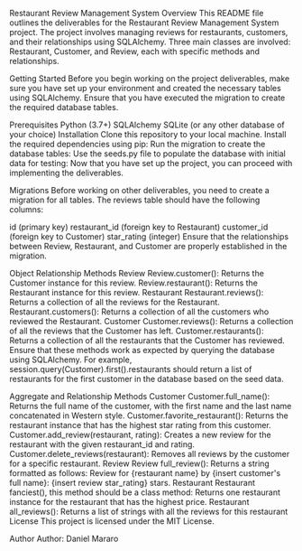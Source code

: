Restaurant Review Management System
Overview
This README file outlines the deliverables for the Restaurant Review Management System project. The project involves managing reviews for restaurants, customers, and their relationships using SQLAlchemy. Three main classes are involved: Restaurant, Customer, and Review, each with specific methods and relationships.

Getting Started
Before you begin working on the project deliverables, make sure you have set up your environment and created the necessary tables using SQLAlchemy. Ensure that you have executed the migration to create the required database tables.

Prerequisites
Python (3.7+)
SQLAlchemy
SQLite (or any other database of your choice)
Installation
Clone this repository to your local machine.
Install the required dependencies using pip:
Run the migration to create the database tables:
Use the seeds.py file to populate the database with initial data for testing:
Now that you have set up the project, you can proceed with implementing the deliverables.

Migrations
Before working on other deliverables, you need to create a migration for all tables. The reviews table should have the following columns:

id (primary key)
restaurant_id (foreign key to Restaurant)
customer_id (foreign key to Customer)
star_rating (integer)
Ensure that the relationships between Review, Restaurant, and Customer are properly established in the migration.

Object Relationship Methods
Review
Review.customer(): Returns the Customer instance for this review.
Review.restaurant(): Returns the Restaurant instance for this review.
Restaurant
Restaurant.reviews(): Returns a collection of all the reviews for the Restaurant.
Restaurant.customers(): Returns a collection of all the customers who reviewed the Restaurant.
Customer
Customer.reviews(): Returns a collection of all the reviews that the Customer has left.
Customer.restaurants(): Returns a collection of all the restaurants that the Customer has reviewed.
Ensure that these methods work as expected by querying the database using SQLAlchemy. For example, session.query(Customer).first().restaurants should return a list of restaurants for the first customer in the database based on the seed data.

Aggregate and Relationship Methods
Customer
Customer.full_name(): Returns the full name of the customer, with the first name and the last name concatenated in Western style.
Customer.favorite_restaurant(): Returns the restaurant instance that has the highest star rating from this customer.
Customer.add_review(restaurant, rating): Creates a new review for the restaurant with the given restaurant_id and rating.
Customer.delete_reviews(restaurant): Removes all reviews by the customer for a specific restaurant.
Review
Review full_review(): Returns a string formatted as follows: Review for {restaurant name} by {insert customer's full name}: {insert review star_rating} stars.
Restaurant
Restaurant fanciest(), this method should be a class method: Returns one restaurant instance for the restaurant that has the highest price.
Restaurant all_reviews(): Returns a list of strings with all the reviews for this restaurant
License
This project is licensed under the MIT License.

Author
Author: Daniel Mararo